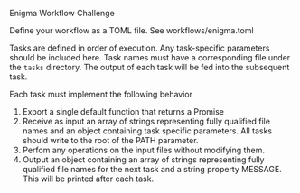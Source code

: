 Enigma Workflow Challenge

Define your workflow as a TOML file. See workflows/enigma.toml

Tasks are defined in order of execution. Any task-specific parameters should be included here. Task names must have a corresponding file under the `tasks` directory. The output of each task will be fed into the subsequent task.

Each task must implement the following behavior

1. Export a single default function that returns a Promise
2. Receive as input an array of strings representing fully qualified file names and an object containing task specific parameters. All tasks should write to the root of the PATH parameter.
3. Perfom any operations on the input files without modifying them.
4. Output an object containing an array of strings representing fully qualified file names for the next task and a string property MESSAGE. This will be printed after each task.

